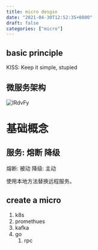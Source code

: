 ```yaml
---
title: micro desgin
date: "2021-04-30T12:52:35+0800"
draft: false
categories: ["micro"]
---
```


## basic principle

KISS:
Keep it simple, stupied

## 微服务架构

![lRdvFy](https://cdn.jsdelivr.net/gh/atony2099/imgs@master/20210430/lRdvFy.jpg)

# 基础概念

## 服务: 熔断 降级

熔断: 被动
降级: 主动

使用本地方法替换远程服务。

## create  a micro

1. k8s
2. promethues
3. kafka
4. go
   1. rpc
